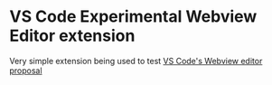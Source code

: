 # VS Code Experimental Webview Editor extension

Very simple extension being used to test [VS Code's Webview editor proposal](https://github.com/microsoft/vscode/issues/77131)

